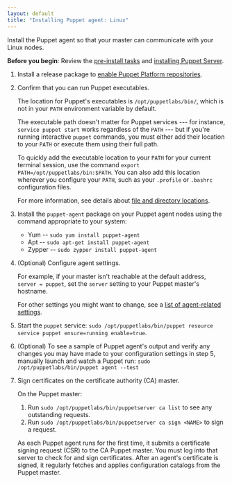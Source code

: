 ```yaml
---
layout: default
title: "Installing Puppet agent: Linux"
---
```


[master_settings]: ./config_important_settings.html#settings-for-puppet-master-servers
[agent_settings]: ./config_important_settings.html#settings-for-agents-all-nodes
[where]: ./whered_it_go.html
[dns_alt_names]: /puppet/latest/configuration.html#dnsaltnames
[server_heap]: {{puppetserver}}/install_from_packages.html#memory-allocation
[puppetserver_confd]: {{puppetserver}}/configuration.html
[server_install]: {{puppetserver}}/install_from_packages.html
[modules]: ./modules_fundamentals.html
[main manifest]: ./dirs_manifest.html
[environments]: ./environments.html
[`puppet-agent`]: ./about_agent.html

Install the Puppet agent so that your master can communicate with your Linux nodes.

**Before you begin**: Review the [pre-install tasks](./install_pre.html) and [installing Puppet Server][server_install].

1. Install a release package to [enable Puppet Platform repositories](./puppet_platform.html).

2. Confirm that you can run Puppet executables.

   The location for Puppet's executables is `/opt/puppetlabs/bin/`, which is not in your `PATH` environment variable by default.

   The executable path doesn't matter for Puppet services --- for instance, `service puppet start` works regardless of the `PATH` --- but if you're running interactive `puppet` commands, you must either add their location to your `PATH` or execute them using their full path.

   To quickly add the executable location to your `PATH` for your current terminal session, use the command `export PATH=/opt/puppetlabs/bin:$PATH`. You can also add this location wherever you configure your `PATH`, such as your `.profile` or `.bashrc` configuration files.

   For more information, see details about [file and directory locations][where].

4. Install the `puppet-agent` package on your Puppet agent nodes using the command appropriate to your system:

   * Yum -- `sudo yum install puppet-agent`
   * Apt -- `sudo apt-get install puppet-agent`
   * Zypper -- `sudo zypper install puppet-agent`

5. (Optional) Configure agent settings.

   For example, if your master isn't reachable at the default address, `server = puppet`, set the `server` setting to your Puppet master's hostname.

   For other settings you might want to change, see a [list of agent-related settings][agent_settings].

6. Start the `puppet` service: `sudo /opt/puppetlabs/bin/puppet resource service puppet ensure=running enable=true`.

7. (Optional) To see a sample of Puppet agent's output and verify any changes you may have made to your configuration settings in step 5, manually launch and watch a Puppet run:
   `sudo /opt/puppetlabs/bin/puppet agent --test`

8. Sign certificates on the certificate authority (CA) master.

   On the Puppet master:

   1. Run `sudo /opt/puppetlabs/bin/puppetserver ca list` to see any outstanding requests.
   2. Run `sudo /opt/puppetlabs/bin/puppetserver ca sign <NAME>` to sign a request.

   As each Puppet agent runs for the first time, it submits a certificate signing request (CSR) to the CA Puppet master. You must log into that server to check for and sign certificates. After an agent's certificate is signed, it regularly fetches and applies configuration catalogs from the Puppet master.
